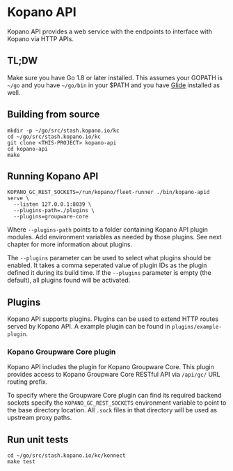 # Kopano API

Kopano API provides a web service with the endpoints to interface with Kopano
via HTTP APIs.

## TL;DW

Make sure you have Go 1.8 or later installed. This assumes your GOPATH is `~/go` and
you have `~/go/bin` in your $PATH and you have [Glide](https://github.com/Masterminds/glide)
installed as well.

## Building from source

```
mkdir -p ~/go/src/stash.kopano.io/kc
cd ~/go/src/stash.kopano.io/kc
git clone <THIS-PROJECT> kopano-api
cd kopano-api
make
```

## Running Kopano API

```
KOPANO_GC_REST_SOCKETS=/run/kopano/fleet-runner ./bin/kopano-apid serve \
  --listen 127.0.0.1:8039 \
  --plugins-path=./plugins \
  --plugins=groupware-core
```

Where `--plugins-path` points to a folder containing Kopano API plugin modules.
Add environment variables as needed by those plugins. See next chapter for
more information about plugins.

The `--plugins` parameter can be used to select what plugins should be enabled.
It takes a comma seperated value of plugin IDs as the plugin defined it during
its build time. If the `--plugins` parameter is empty (the default), all plugins
found will be activated.

## Plugins

Kopano API supports plugins. Plugins can be used to extend HTTP routes served
by Kopano API. A example plugin can be found in `plugins/example-plugin`.

### Kopano Groupware Core plugin

Kopano API includes the plugin for Kopano Groupware Core. This plugin provides
access to Kopano Groupware Core RESTful API via `/api/gc/` URL routing prefix.

To specify where the Groupware Core plugin can find its required backend sockets
specify the `KOPANO_GC_REST_SOCKETS` environment variable to point to the base
directory location. All `.sock` files in that directory will be used as upstream
proxy paths.

## Run unit tests

```
cd ~/go/src/stash.kopano.io/kc/konnect
make test
```
